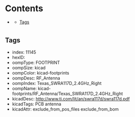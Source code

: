 



Contents
========

* [](#)
	* [Tags](#tags)

# 

## Tags

- index: 11145
- hexID: 
- oompType: FOOTPRINT
- oompSize: kicad
- oompColor: kicad-footprints
- oompDesc: RF_Antenna
- oompIndex: Texas_SWRA117D_2.4GHz_Right
- oompName: kicad-footprints/RF_Antenna/Texas_SWRA117D_2.4GHz_Right
- kicadDesc: http://www.ti.com/lit/an/swra117d/swra117d.pdf
- kicadTags: PCB antenna
- kicadAttr: exclude_from_pos_files exclude_from_bom
